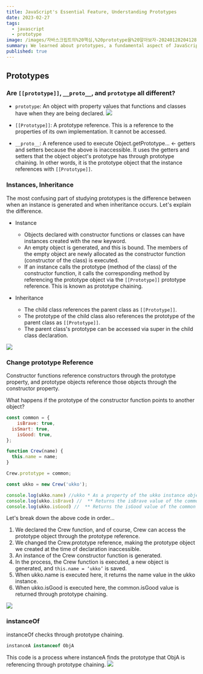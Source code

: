 ```yaml
---
title: JavaScript's Essential Feature, Understanding Prototypes
date: 2023-02-27
tags:
  - javascript
  - prototype
image: /images/자바스크립트의%20핵심,%20prototype을%20알아보자-20240128204128083.webp
summary: We learned about prototypes, a fundamental aspect of JavaScript. We will focus on the confusing parts.
published: true
---
```


## Prototypes

### Are `[[prototype]]`, `__proto__`, and `prototype` all different?

- `prototype`: An object with property values that functions and classes have when they are being declared.
    ![](images/자바스크립트의%20핵심,%20prototype을%20알아보자-20240128204128083.webp)
    
- `[[Prototype]]`: A prototype reference. This is a reference to the properties of its own implementation. It cannot be accessed.
    
- `__proto__`: A reference used to execute Object.getPrototype... ← getters and setters because the above is inaccessible. It uses the getters and setters that the object object's prototype has through prototype chaining. In other words, it is the prototype object that the instance references with `[[Prototype]]`.
    

### Instances, Inheritance

The most confusing part of studying prototypes is the difference between when an instance is generated and when inheritance occurs. Let's explain the difference.

- Instance
    - Objects declared with constructor functions or classes can have instances created with the new keyword.
    - An empty object is generated, and this is bound. The members of the empty object are newly allocated as the constructor function (constructor of the class) is executed.
    - If an instance calls the prototype (method of the class) of the constructor function, it calls the corresponding method by referencing the prototype object via the `[[Prototype]]` prototype reference. This is known as prototype chaining.

- Inheritance
    - The child class references the parent class as `[[Prototype]]`.
    - The prototype of the child class also references the prototype of the parent class as `[[Prototype]]`.
    - The parent class's prototype can be accessed via super in the child class declaration.

![](images/자바스크립트의%20핵심,%20prototype을%20알아보자-20240128204203797.webp)

### Change prototype Reference

Constructor functions reference constructors through the prototype property, and prototype objects reference those objects through the constructor property.

What happens if the prototype of the constructor function points to another object?

```jsx
const common = {
	isBrave: true,
  isSmart: true,
	isGood: true,
};

function Crew(name) {
  this.name = name;
}

Crew.prototype = common;

const ukko = new Crew('ukko');

console.log(ukko.name) //ukko * As a property of the ukko instance object
console.log(ukko.isBrave) //  ** Returns the isBrave value of the common object, the prototype of ukko.
console.log(ukko.isGood) //  ** Returns the isGood value of the common object, the prototype of ukko.
```

Let's break down the above code in order...

1. We declared the Crew function, and of course, Crew can access the prototype object through the prototype reference.
2. We changed the Crew.prototype reference, making the prototype object we created at the time of declaration inaccessible.
3. An instance of the Crew constructor function is generated.
4. In the process, the Crew function is executed, a new object is generated, and `this.name = ‘ukko’` is saved.
5. When ukko.name is executed here, it returns the name value in the ukko instance.
6. When ukko.isGood is executed here, the common.isGood value is returned through prototype chaining.

![](images/자바스크립트의%20핵심,%20prototype을%20알아보자-20240128204223470.webp)

### instanceOf

instanceOf checks through prototype chaining.

```jsx
instanceA instanceof ObjA
```

This code is a process where instanceA finds the prototype that ObjA is referencing through prototype chaining.
![](images/자바스크립트의%20핵심,%20prototype을%20알아보자-20240128204235217.webp)